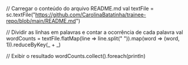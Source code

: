 // Carregar o conteúdo do arquivo README.md
val textFile = sc.textFile("https://github.com/CarolinaBatatinha/trainee-repo/blob/main/README.md")

// Dividir as linhas em palavras e contar a ocorrência de cada palavra
val wordCounts = textFile.flatMap(line => line.split(" ")).map(word => (word, 1)).reduceByKey(_ + _)

// Exibir o resultado
wordCounts.collect().foreach(println)
